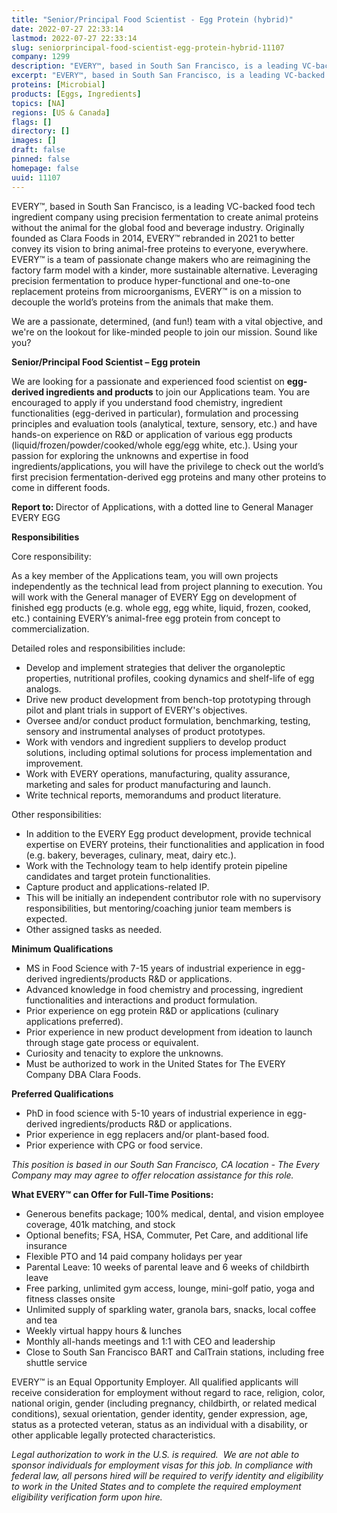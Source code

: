 ```yaml
---
title: "Senior/Principal Food Scientist - Egg Protein (hybrid)"
date: 2022-07-27 22:33:14
lastmod: 2022-07-27 22:33:14
slug: seniorprincipal-food-scientist-egg-protein-hybrid-11107
company: 1299
description: "EVERY™, based in South San Francisco, is a leading VC-backed food tech ingredient company using precision fermentation to create animal proteins without the animal for the global food and beverage industry. Originally founded as Clara Foods in 2014, EVERY™ rebranded in 2021 to better convey its vision to bring animal-free proteins to everyone, everywhere. EVERY™ is a team of passionate change makers who are reimagining the factory farm model with a kinder, more sustainable alternative."
excerpt: "EVERY™, based in South San Francisco, is a leading VC-backed food tech ingredient company using precision fermentation to create animal proteins without the animal for the global food and beverage industry. Originally founded as Clara Foods in 2014, EVERY™ rebranded in 2021 to better convey its vision to bring animal-free proteins to everyone, everywhere. EVERY™ is a team of passionate change makers who are reimagining the factory farm model with a kinder, more sustainable alternative."
proteins: [Microbial]
products: [Eggs, Ingredients]
topics: [NA]
regions: [US & Canada]
flags: []
directory: []
images: []
draft: false
pinned: false
homepage: false
uuid: 11107
---
```

<p>EVERY™, based in South San Francisco, is a leading VC-backed food tech ingredient company using precision fermentation to create animal proteins without the animal for the global food and beverage industry. Originally founded as Clara Foods in 2014, EVERY™ rebranded in 2021 to better convey its vision to bring animal-free proteins to everyone, everywhere. EVERY™ is a team of passionate change makers who are reimagining the factory farm model with a kinder, more sustainable alternative. Leveraging precision fermentation to produce hyper-functional and one-to-one replacement proteins from microorganisms, EVERY™ is on a mission to decouple the world’s proteins from the animals that make them.</p>
<p>We are a passionate, determined, (and fun!) team with a vital objective, and we're on the lookout for like-minded people to join our mission. Sound like you?</p>
<p><strong>Senior/Principal Food Scientist – Egg protein</strong></p>
<p>We are looking for a passionate and experienced food scientist on <strong>egg-derived ingredients and products</strong> to join our Applications team. You are encouraged to apply if you understand food chemistry, ingredient functionalities (egg-derived in particular), formulation and processing principles and evaluation tools (analytical, texture, sensory, etc.) and have hands-on experience on R&D or application of various egg products (liquid/frozen/powder/cooked/whole egg/egg white, etc.). Using your passion for exploring the unknowns and expertise in food ingredients/applications, you will have the privilege to check out the world’s first precision fermentation-derived egg proteins and many other proteins to come in different foods.</p>
<p><strong>Report to: </strong>Director of Applications, with a dotted line to General Manager EVERY EGG</p>
<p><strong>Responsibilities</strong></p>
<p>Core responsibility: </p>
<p>As a key member of the Applications team, you will own projects independently as the technical lead from project planning to execution. You will work with the General manager of EVERY Egg on development of finished egg products (e.g. whole egg, egg white, liquid, frozen, cooked, etc.) containing EVERY’s animal-free egg protein from concept to commercialization. </p>
<p>Detailed roles and responsibilities include:</p>
<ul>
<li>Develop and implement strategies that deliver the organoleptic properties, nutritional profiles, cooking dynamics and shelf-life of egg analogs.</li>
<li>Drive new product development from bench-top prototyping through pilot and plant trials in support of EVERY's objectives.</li>
<li>Oversee and/or conduct product formulation, benchmarking, testing, sensory and instrumental analyses of product prototypes.</li>
<li>Work with vendors and ingredient suppliers to develop product solutions, including optimal solutions for process implementation and improvement.</li>
<li>Work with EVERY operations, manufacturing, quality assurance, marketing and sales for product manufacturing and launch.</li>
<li>Write technical reports, memorandums and product literature.</li>
</ul>
<p>Other responsibilities: </p>
<ul>
<li>In addition to the EVERY Egg product development, provide technical expertise on EVERY proteins, their functionalities and application in food (e.g. bakery, beverages, culinary, meat, dairy etc.).</li>
<li>Work with the Technology team to help identify protein pipeline candidates and target protein functionalities.</li>
<li>Capture product and applications-related IP.</li>
<li>This will be initially an independent contributor role with no supervisory responsibilities, but mentoring/coaching junior team members is expected.</li>
<li>Other assigned tasks as needed.</li>
</ul>
<p><strong>Minimum Qualifications</strong></p>
<ul>
<li>MS in Food Science with 7-15 years of industrial experience in egg-derived ingredients/products R&D or applications.</li>
<li>Advanced knowledge in food chemistry and processing, ingredient functionalities and interactions and product formulation.</li>
<li>Prior experience on egg protein R&D or applications (culinary applications preferred).</li>
<li>Prior experience in new product development from ideation to launch through stage gate process or equivalent.</li>
<li>Curiosity and tenacity to explore the unknowns.</li>
<li>Must be authorized to work in the United States for The EVERY Company DBA Clara Foods.</li>
</ul>
<p><strong>Preferred Qualifications</strong></p>
<ul>
<li>PhD in food science with 5-10 years of industrial experience in egg-derived ingredients/products R&D or applications.</li>
<li>Prior experience in egg replacers and/or plant-based food.</li>
<li>Prior experience with CPG or food service.</li>
</ul>
<p><em>This position is based in our South San Francisco, CA location - The Every Company may may agree to offer relocation assistance for this role. </em></p>
<p><strong>What EVERY™ can Offer for Full-Time Positions:</strong></p>
<ul>
<li>Generous benefits package; 100% medical, dental, and vision employee coverage, 401k matching, and stock</li>
<li>Optional benefits; FSA, HSA, Commuter, Pet Care, and additional life insurance</li>
<li>Flexible PTO and 14 paid company holidays per year</li>
<li>Parental Leave: 10 weeks of parental leave and 6 weeks of childbirth leave</li>
<li>Free parking, unlimited gym access, lounge, mini-golf patio, yoga and fitness classes onsite</li>
<li>Unlimited supply of sparkling water, granola bars, snacks, local coffee and tea</li>
<li>Weekly virtual happy hours & lunches</li>
<li>Monthly all-hands meetings and 1:1 with CEO and leadership</li>
<li>Close to South San Francisco BART and CalTrain stations, including free shuttle service</li>
</ul>
<p>EVERY™ is an Equal Opportunity Employer. All qualified applicants will receive consideration for employment without regard to race, religion, color, national origin, gender (including pregnancy, childbirth, or related medical conditions), sexual orientation, gender identity, gender expression, age, status as a protected veteran, status as an individual with a disability, or other applicable legally protected characteristics.</p>
<p><em>Legal authorization to work in the U.S. is required.  We are not able to sponsor individuals for employment visas for this job. </em><em>In compliance with federal law, all persons hired will be required to verify identity and eligibility to work in the United States and to complete the required employment eligibility verification form upon hire.</em></p>
